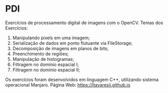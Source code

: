 # PDI
Exercícios de processamento digital de imagens com o OpenCV.
Temas dos Exercícios:
1. Manipulando pixels em uma imagem;
2. Serialização de dados em ponto flutuante via FileStorage;
3. Decomposição de imagens em planos de bits;
4. Preenchimento de regiões;
5. Manipulação de histogramas;
6. Filtragem no domínio espacial I;
7. Filtragem no domínio espacial II;

Os exercícios foram desenvolvidos em linguagem C++, utilizando sistema operacional Manjaro.
Página Web: https://ltavaresii.github.io
